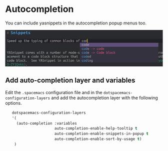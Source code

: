 # Autocompletion

You can include yasnippets in the autocompletion popup menus too.

![Spacemacs - Snippets - Markdown example](/images/spacemacs-snippets-example-markdown-code.png)


## Add auto-completion layer and variables

Edit the `.spacemacs` configuration file and in the `dotspacemacs-configuration-layers` and add the autocompletion layer with the following options.


```lisp
   dotspacemacs-configuration-layers
   '(
     (auto-completion :variables
                      auto-completion-enable-help-tooltip t
                      auto-completion-enable-snippets-in-popup t
                      auto-completion-enable-sort-by-usage t)
    )
```
